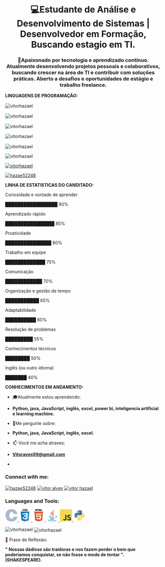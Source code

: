 <h1 align="center">💻Estudante de Análise e Desenvolvimento de Sistemas | Desenvolvedor em Formação, Buscando estagio em TI.</h1>
<h3 align="center">🥇Apaixonado por tecnologia e aprendizado contínuo. Atualmente desenvolvendo projetos pessoais e colaborativos, buscando crescer na área de TI e contribuir com soluções práticas. Aberto a desafios e oportunidades de estágio e trabalho freelance.</h3>

**LINGUAGENS DE PROGRAMAÇÃO:**
<p><img align="center" src="https://img.shields.io/badge/html5-E34F26?style=for-the-badge&logo=html5&logoColor=white" alt="vitorhazael" /></p>
<p><img align="center" src="https://img.shields.io/badge/css3-1572B6?style=for-the-badge&logo=css3&logoColor=white" alt="vitorhazael" /></p>
<p><img align="center" src="https://img.shields.io/badge/javascript-F7DF1E?style=for-the-badge&logo=javascript&logoColor=black" alt="vitorhazael" /></p>
<p><img align="center" src="https://img.shields.io/badge/python-3776AB?style=for-the-badge&logo=python&logoColor=white" alt="vitorhazael" /></p>
<p><img align="center" src="https://img.shields.io/badge/java-ED8B00?style=for-the-badge&logo=java&logoColor=white" alt="vitorhazael" /></p>
<p align="left"> <img src="https://komarev.com/ghpvc/?username=vitorhazael&label=Profile%20views&color=0e75b6&style=flat" alt="vitorhazael" /> </p>
<p align="left"> <a href="https://github.com/ryo-ma/github-profile-trophy"><img src="https://github-profile-trophy.vercel.app/?username=vitorhazael" alt="vitorhazael" /></a> </p>

<p align="left"> <a href="https://twitter.com/hazae52248" target="blank"><img src="https://img.shields.io/twitter/follow/hazae52248?logo=twitter&style=for-the-badge" alt="hazae52248" /></a> </p>

**LINHA DE ESTATISTICAS DO CANDITADO:**

Curiosidade e vontade de aprender       

█████████████████ 90%

Aprendizado rápido       

████████████████ 85%

Proatividade    

███████████████ 80%

Trabalho em equipe          

█████████████ 75%

Comunicação                  

████████████ 70%

Organização e gestão de tempo 

███████████ 65%

Adaptabilidade 

██████████ 60%

Resolução de problemas                 

█████████ 55%

Conhecimentos técnicos

████████ 50%

Inglês (ou outro idioma)

███████ 40%

**CONHECIMENTOS EM ANDAMENTO:**
- 🎓Atualmente estou aprendendo:
- **Python, java, JavaScript, inglês, excel, power bi, inteligencia artificial e learning machine.**

- 🎯Me pergunte sobre:
- **Python, java, JavaScript, inglês, excel.**

- 📫 Você me acha atraves:
- **Vitoraves99@gmail.com**
- 
<h3 align="left">Connect with me:</h3>
<p align="left">
  <a href="https://twitter.com/hazae52248" target="blank"><img align="center" src="https://raw.githubusercontent.com/rahuldkjain/github-profile-readme-generator/master/src/images/icons/Social/twitter.svg" alt="hazae52248" height="30" width="40" /></a>
  <a href="https://linkedin.com/in/vitor alves" target="blank"><img align="center" src="https://raw.githubusercontent.com/rahuldkjain/github-profile-readme-generator/master/src/images/icons/Social/linked-in-alt.svg" alt="vitor alves" height="30" width="40" /></a>
  <a href="https://fb.com/vitor hazael" target="blank"><img align="center" src="https://raw.githubusercontent.com/rahuldkjain/github-profile-readme-generator/master/src/images/icons/Social/facebook.svg" alt="vitor hazael" height="30" width="40" /></a>
</p>

<h3 align="left">Languages and Tools:</h3>
<p align="left"> <a href="https://www.cprogramming.com/" target="_blank" rel="noreferrer"> <img src="https://raw.githubusercontent.com/devicons/devicon/master/icons/c/c-original.svg" alt="c" width="40" height="40" /> </a> <a href="https://www.w3schools.com/css/" target="_blank" rel="noreferrer"> <img src="https://raw.githubusercontent.com/devicons/devicon/master/icons/css3/css3-original-wordmark.svg" alt="css3" width="40" height="40" /> </a> <a href="https://www.w3.org/html/" target="_blank" rel="noreferrer"> <img src="https://raw.githubusercontent.com/devicons/devicon/master/icons/html5/html5-original-wordmark.svg" alt="html5" width="40" height="40" /> </a> <a href="https://www.java.com" target="_blank" rel="noreferrer"> <img src="https://raw.githubusercontent.com/devicons/devicon/master/icons/java/java-original.svg" alt="java" width="40" height="40" /> </a> <a href="https://developer.mozilla.org/en-US/docs/Web/JavaScript" target="_blank" rel="noreferrer"> <img src="https://raw.githubusercontent.com/devicons/devicon/master/icons/javascript/javascript-original.svg" alt="javascript" width="40" height="40" /> </a> <a href="https://www.python.org" target="_blank" rel="noreferrer"> <img src="https://raw.githubusercontent.com/devicons/devicon/master/icons/python/python-original.svg" alt="python" width="40" height="40" /> </a> </p>

<p><img align="left" src="https://github-readme-stats.vercel.app/api/top-langs/?username=Vitorhazael&layout=compact&langs_count=8&hide_title=true" alt="vitorhazael" /></p>

<p>&nbsp;<img align="center" src="https://github-readme-stats.vercel.app/api?username=vitorhazael&show_icons=true&locale=en" alt="vitorhazael" /></p>

📝 Frase de Reflexão:

**" Nossas dádivas são traidoras e nos fazem perder o bem que poderíamos conquistar, se não fosse o medo de tentar ". (SHAKESPEARE).**
